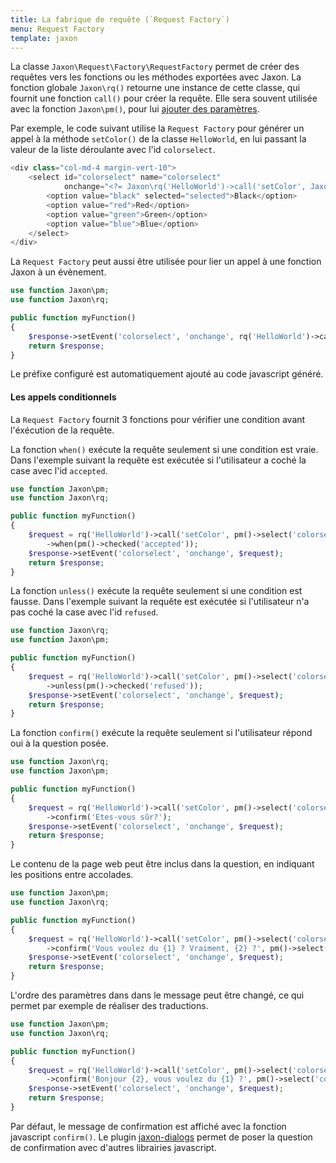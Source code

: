 ```yaml
---
title: La fabrique de requête (`Request Factory`)
menu: Request Factory
template: jaxon
---
```


La classe `Jaxon\Request\Factory\RequestFactory` permet de créer des requêtes vers les fonctions ou les méthodes exportées avec Jaxon.
La fonction globale `Jaxon\rq()` retourne une instance de cette classe, qui fournit une fonction `call()` pour créer la requête.
Elle sera souvent utilisée avec la fonction `Jaxon\pm()`, pour lui [ajouter des paramètres](../parameters/).

Par exemple, le code suivant utilise la `Request Factory` pour générer un appel à la méthode `setColor()` de la classe `HelloWorld`, en lui passant la valeur de la liste déroulante avec l'id `colorselect`.

```php
<div class="col-md-4 margin-vert-10">
    <select id="colorselect" name="colorselect"
            onchange="<?= Jaxon\rq('HelloWorld')->call('setColor', Jaxon\pm()->select('colorselect')) ?>">
        <option value="black" selected="selected">Black</option>
        <option value="red">Red</option>
        <option value="green">Green</option>
        <option value="blue">Blue</option>
    </select>
</div>
```

La `Request Factory` peut aussi être utilisée pour lier un appel à une fonction Jaxon à un évènement.

```php
use function Jaxon\pm;
use function Jaxon\rq;

public function myFunction()
{
    $response->setEvent('colorselect', 'onchange', rq('HelloWorld')->call('setColor', pm()->select('colorselect')));
    return $response;
}
```

Le préfixe configuré est automatiquement ajouté au code javascript généré.

#### Les appels conditionnels

La `Request Factory` fournit 3 fonctions pour vérifier une condition avant l'éxécution de la requête.

La fonction `when()` exécute la requête seulement si une condition est vraie.
Dans l'exemple suivant la requête est exécutée si l'utilisateur a coché la case avec l'id `accepted`.

```php
use function Jaxon\pm;
use function Jaxon\rq;

public function myFunction()
{
    $request = rq('HelloWorld')->call('setColor', pm()->select('colorselect'))
        ->when(pm()->checked('accepted'));
    $response->setEvent('colorselect', 'onchange', $request);
    return $response;
}
```

La fonction `unless()` exécute la requête seulement si une condition est fausse.
Dans l'exemple suivant la requête est exécutée si l'utilisateur n'a pas coché la case avec l'id `refused`.

```php
use function Jaxon\rq;
use function Jaxon\pm;

public function myFunction()
{
    $request = rq('HelloWorld')->call('setColor', pm()->select('colorselect'))
        ->unless(pm()->checked('refused'));
    $response->setEvent('colorselect', 'onchange', $request);
    return $response;
}
```

La fonction `confirm()` exécute la requête seulement si l'utilisateur répond oui à la question posée.

```php
use function Jaxon\rq;
use function Jaxon\pm;

public function myFunction()
{
    $request = rq('HelloWorld')->call('setColor', pm()->select('colorselect'))
        ->confirm('Etes-vous sûr?');
    $response->setEvent('colorselect', 'onchange', $request);
    return $response;
}
```

Le contenu de la page web peut être inclus dans la question, en indiquant les positions entre accolades.

```php
use function Jaxon\pm;
use function Jaxon\rq;

public function myFunction()
{
    $request = rq('HelloWorld')->call('setColor', pm()->select('colorselect'))
        ->confirm('Vous voulez du {1} ? Vraiment, {2} ?', pm()->select('colorselect'), pm()->html('username'));
    $response->setEvent('colorselect', 'onchange', $request);
    return $response;
}
```

L'ordre des paramètres dans dans le message peut être changé, ce qui permet par exemple de réaliser des traductions.

```php
use function Jaxon\pm;
use function Jaxon\rq;

public function myFunction()
{
    $request = rq('HelloWorld')->call('setColor', pm()->select('colorselect'))
        ->confirm('Bonjour {2}, vous voulez du {1} ?', pm()->select('colorselect'), pm()->html('username'));
    $response->setEvent('colorselect', 'onchange', $request);
    return $response;
}
```

Par défaut, le message de confirmation est affiché avec la fonction javascript `confirm()`.
Le plugin [jaxon-dialogs](https://github.com/jaxon-php/jaxon-dialogs) permet de poser la question de confirmation avec d'autres librairies javascript.
